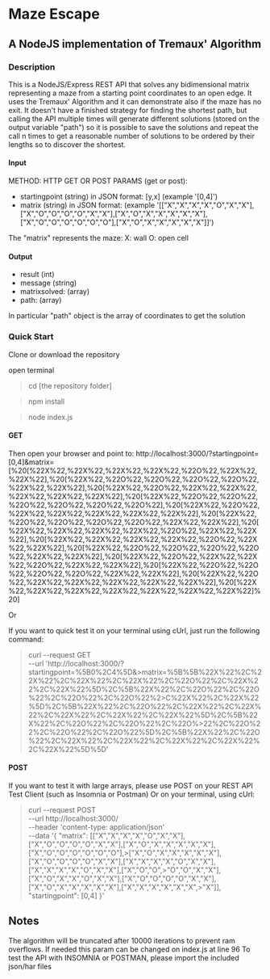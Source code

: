 # Maze Escape

## A NodeJS implementation of Tremaux' Algorithm

### Description

This is a NodeJS/Express REST API that solves any bidimensional matrix representing a maze from a starting point coordinates to an open edge.
It uses the Tremaux' Algorithm and it can demonstrate also if the maze has no exit.
It doesn't have a finished strategy for finding the shortest path, but calling the API multiple times will generate different solutions (stored on the output variable "path") so it is possible to save the solutions and repeat the call n times to get a reasonable number of solutions to be ordered by their lengths so to discover the shortest.

#### Input

METHOD: HTTP GET OR POST
PARAMS (get or post): 
- startingpoint (string) in JSON format: [y,x] (example '[0,4]')
- matrix (string) in JSON format: (example '[["X","X","X","X","O","X","X"],["X","O","O","O","O","X","X"],["X","O","X","X","X","X","X"],["X","O","O","O","O","O","O"],["X","O","X","X","X","X","X"]]')

The "matrix" represents the maze:
X: wall
O: open cell

#### Output

- result (int)
- message (string)
- matrixsolved: (array)
- path: (array)

In particular "path" object is the array of coordinates to get the solution



### Quick Start

Clone or download the repository

open terminal

> cd [the repository folder]


> npm install


> node index.js


#### GET
Then open your browser and point to:
http://localhost:3000/?startingpoint=[0,4]&matrix=[%20[%22X%22,%22X%22,%22X%22,%22X%22,%22O%22,%22X%22,%22X%22],%20[%22X%22,%22O%22,%22O%22,%22O%22,%22O%22,%22X%22,%22X%22],%20[%22X%22,%22O%22,%22X%22,%22X%22,%22X%22,%22X%22,%22X%22],%20[%22X%22,%22O%22,%22O%22,%22O%22,%22O%22,%22O%22,%22O%22],%20[%22X%22,%22O%22,%22X%22,%22X%22,%22X%22,%22X%22,%22X%22],%20[%22X%22,%22O%22,%22O%22,%22O%22,%22O%22,%22X%22,%22X%22],%20[%22X%22,%22X%22,%22X%22,%22X%22,%22O%22,%22X%22,%22X%22],%20[%22X%22,%22X%22,%22X%22,%22X%22,%22O%22,%22X%22,%22X%22],%20[%22X%22,%22O%22,%22O%22,%22O%22,%22O%22,%22X%22,%22X%22],%20[%22X%22,%22O%22,%22X%22,%22X%22,%22O%22,%22X%22,%22X%22],%20[%22X%22,%22O%22,%22O%22,%22O%22,%22O%22,%22X%22,%22X%22],%20[%22X%22,%22O%22,%22X%22,%22X%22,%22X%22,%22X%22,%22X%22],%20[%22X%22,%22X%22,%22X%22,%22X%22,%22X%22,%22X%22,%22X%22]%20]

Or

If you want to quick test it on your terminal using cUrl, just run the following command:

>curl --request GET \
>  --url 'http://localhost:3000/?startingpoint=%5B0%2C4%5D&>matrix=%5B%5B%22X%22%2C%22X%22%2C%22X%22%2C%22X%22%2C%22O%22%2C%22X%22%2C%22X%22%5D%2C%5B%22X%22%2C%22O%22%2C%22O%22%2C%22O%22%2C%22O%22%2>C%22X%22%2C%22X%22%5D%2C%5B%22X%22%2C%22O%22%2C%22X%22%2C%22X%22%2C%22X%22%2C%22X%22%2C%22X%22%5D%2C%5B%22X%22%2C%22O%22%2C%22O%22%2C%22O%>22%2C%22O%22%2C%22O%22%2C%22O%22%5D%2C%5B%22X%22%2C%22O%22%2C%22X%22%2C%22X%22%2C%22X%22%2C%22X%22%2C%22X%22%5D%5D'



#### POST
If you want to test it with large arrays, please use POST on your REST API Test Client (such as Insomnia or Postman)
Or on your terminal, using cUrl:


>curl --request POST \
>  --url http://localhost:3000/ \
>  --header 'content-type: application/json' \
>  --data '{
>	"matrix": [["X","X","X","X","O","X","X"],["X","O","O","O","O","X","X"],["X","O","X","X","X","X","X"],["X","O","O","O","O","O","O"],>["X","O","X","X","X","X","X"],["X","O","O","O","O","X","X"],["X","X","X","X","O","X","X"],["X","X","X","X","O","X","X"],["X","O","O",>"O","O","X","X"],["X","O","X","X","O","X","X"],["X","O","O","O","O","X","X"],["X","O","X","X","X","X","X"],["X","X","X","X","X","X",>"X"]],
>	"startingpoint": [0,4]
>}'




## Notes

The algorithm will be truncated after 10000 iterations to prevent ram overflows.
If needed this param can be changed on index.js at line 96
To test the API with INSOMNIA or POSTMAN, please import the included json/har files

